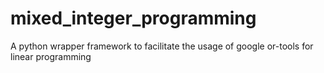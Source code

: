# mixed_integer_programming
A python wrapper framework to facilitate the usage of google or-tools for linear programming
